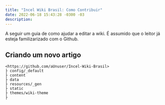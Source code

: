 ```yaml
---
title: "Incel Wiki Brasil: Como Contribuir"
date: 2022-06-18 15:43:28 -0300 -03
description:
---
```

A seguir um guia de como ajudar a editar a wiki. É assumido que o leitor já esteja familizarizado com o Github.

## Criando um novo artigo
```
<https://github.com/aUnuser/Incel-Wiki-Brasil>
├ config/_default
├ content
├ data
├ resources/_gen
├ static
├ themes/wiki-theme
├ 

```
